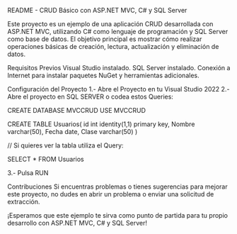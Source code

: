 README - CRUD Básico con ASP.NET MVC, C# y SQL Server

Este proyecto es un ejemplo de una aplicación CRUD desarrollada con ASP.NET MVC, utilizando C# como lenguaje de programación y SQL Server como base de datos. El objetivo principal es mostrar cómo realizar operaciones básicas de creación, lectura, actualización y eliminación de datos.

Requisitos Previos
Visual Studio instalado.
SQL Server instalado.
Conexión a Internet para instalar paquetes NuGet y herramientas adicionales.

Configuración del Proyecto
1.- Abre el Proyecto en tu Visual Studio 2022
2.- Abre el proyecto en SQL SERVER o codea estos Queries:

CREATE DATABASE MVCCRUD
USE MVCCRUD

CREATE TABLE Usuarios(
id int identity(1,1) primary key,
Nombre varchar(50),
Fecha date,
Clase varchar(50)
)

// Si quieres ver la tabla utiliza el Query:

SELECT * FROM Usuarios

3.- Pulsa RUN


Contribuciones
Si encuentras problemas o tienes sugerencias para mejorar este proyecto, no dudes en abrir un problema o enviar una solicitud de extracción.

¡Esperamos que este ejemplo te sirva como punto de partida para tu propio desarrollo con ASP.NET MVC, C# y SQL Server!
